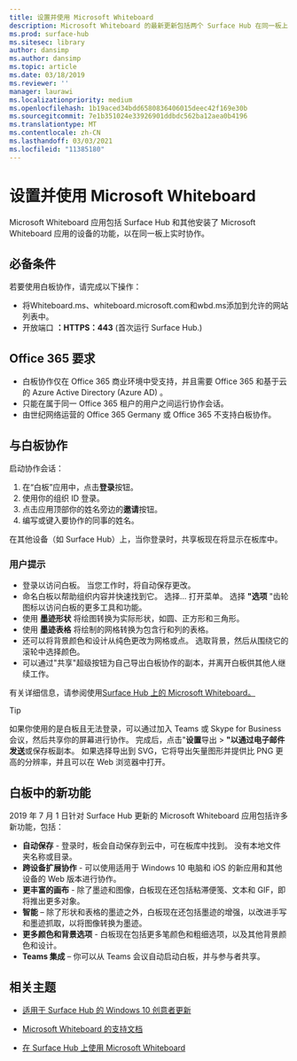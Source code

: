 ```yaml
---
title: 设置并使用 Microsoft Whiteboard
description: Microsoft Whiteboard 的最新更新包括两个 Surface Hub 在同一板上实时协作的功能。
ms.prod: surface-hub
ms.sitesec: library
author: dansimp
ms.author: dansimp
ms.topic: article
ms.date: 03/18/2019
ms.reviewer: ''
manager: laurawi
ms.localizationpriority: medium
ms.openlocfilehash: 1b19aced34bdd6580836406015deec42f169e30b
ms.sourcegitcommit: 7e1b351024e33926901ddbdc562ba12aea0b4196
ms.translationtype: MT
ms.contentlocale: zh-CN
ms.lasthandoff: 03/03/2021
ms.locfileid: "11385180"
---
```

# <a name="set-up-and-use-microsoft-whiteboard"></a>设置并使用 Microsoft Whiteboard

Microsoft Whiteboard 应用包括 Surface Hub 和其他安装了 Microsoft Whiteboard 应用的设备的功能，以在同一板上实时协作。

## <a name="prerequisites"></a>必备条件

若要使用白板协作，请完成以下操作：

- 将Whiteboard.ms、whiteboard.microsoft.com和wbd.ms添加到允许的网站列表中。
- 开放端口 **：HTTPS：443** (首次运行 Surface Hub.) 

## <a name="office-365-requirements"></a>Office 365 要求

- 白板协作仅在 Office 365 商业环境中受支持，并且需要 Office 365 和基于云的 Azure Active Directory (Azure AD) 。
- 只能在属于同一 Office 365 租户的用户之间运行协作会话。
- 由世纪网络运营的 Office 365 Germany 或 Office 365 不支持白板协作。

## <a name="collaborating-with-whiteboards"></a>与白板协作

启动协作会话：

1. 在“白板”应用中，点击**登录**按钮。
2. 使用你的组织 ID 登录。
3. 点击应用顶部你的姓名旁边的**邀请**按钮。
4. 编写或键入要协作的同事的姓名。

在其他设备（如 Surface Hub）上，当你登录时，共享板现在将显示在板库中。

### <a name="user-tips"></a>用户提示

- 登录以访问白板。 当您工作时，将自动保存更改。
- 命名白板以帮助组织内容并快速找到它。 选择... 打开菜单。 选择 **"选项** "齿轮图标以访问白板的更多工具和功能。
- 使用 **墨迹形状** 将绘图转换为实际形状，如圆、正方形和三角形。
- 使用 **墨迹表格** 将绘制的网格转换为包含行和列的表格。
- 还可以将背景颜色和设计从纯色更改为网格或点。 选取背景，然后从围绕它的滚轮中选择颜色。
- 可以通过"共享"超级按钮为自己导出白板协作的副本，并离开白板供其他人继续工作。

有关详细信息，请参阅使用[Surface Hub 上的 Microsoft Whiteboard。](https://support.office.com/article/use-microsoft-whiteboard-on-a-surface-hub-5c594985-129d-43f9-ace5-7dee96f7621d)

> [!TIP]
>  如果你使用的是白板且无法登录，可以通过加入 Teams 或 Skype for Business 会议，然后共享你的屏幕进行协作。 完成后，点击"**设置**导出  >  **"以通过电子邮件发送**或保存板副本。 如果选择导出到 SVG，它将导出矢量图形并提供比 PNG 更高的分辨率，并且可以在 Web 浏览器中打开。

## <a name="new-features-in-whiteboard"></a>白板中的新功能

2019 年 7 月 1 日针对 Surface Hub 更新的 Microsoft Whiteboard 应用包括许多新功能，包括：

- **自动保存** - 登录时，板会自动保存到云中，可在板库中找到。 没有本地文件夹名称或目录。
- **跨设备扩展协作** - 可以使用适用于 Windows 10 电脑和 iOS 的新应用和其他设备的 Web 版本进行协作。
- **更丰富的画布** - 除了墨迹和图像，白板现在还包括粘滞便笺、文本和 GIF，即将推出更多对象。
- **智能** – 除了形状和表格的墨迹之外，白板现在还包括墨迹的增强，以改进手写和墨迹抓取，以将图像转换为墨迹。
- **更多颜色和背景选项** - 白板现在包括更多笔颜色和粗细选项，以及其他背景颜色和设计。
- **Teams 集成** – 你可以从 Teams 会议自动启动白板，并与参与者共享。


## <a name="related-topics"></a>相关主题

- [适用于 Surface Hub 的 Windows 10 创意者更新](https://www.microsoft.com/surface/support/surface-hub/windows-10-creators-update-surface-hub)

- [Microsoft Whiteboard 的支持文档](https://support.office.com/article/Whiteboard-Help-0c0f2aa0-b1bb-491c-b814-fd22de4d7c01)

- [在 Surface Hub 上使用 Microsoft Whiteboard](https://support.office.com/article/use-microsoft-whiteboard-on-a-surface-hub-5c594985-129d-43f9-ace5-7dee96f7621d)
